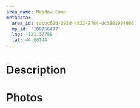 ```yaml
---
area_name: Meadow Camp
metadata:
  area_id: cacbc62d-293d-4522-9784-dc3801994806
  mp_id: '109756477'
  lng: -121.37788
  lat: 44.00144
---
```

# Description

# Photos

